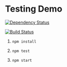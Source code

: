 # Testing Demo

[![Dependency Status](https://gemnasium.com/cbas/demo-testing.png)](https://gemnasium.com/cbas/demo-testing)

[![Build Status](https://travis-ci.org/cbas/demo-testing.png?branch=master)](https://travis-ci.org/cbas/demo-testing)

1. `npm install`

1. `npm test`

1. `npm start`
